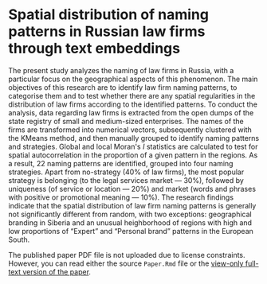 # Spatial distribution of naming patterns in Russian law firms through text embeddings

The present study analyzes the naming of law firms in Russia, with a particular focus on the geographical aspects of this phenomenon. The main objectives of this research are to identify law firm naming patterns, to categorise them and to test whether there are any spatial regularities in the distribution of law firms according to the identified patterns. To conduct the analysis, data regarding law firms is extracted from the open dumps of the state registry of small and medium-sized enterprises. The names of the firms are transformed into numerical vectors, subsequently clustered with the KMeans method, and then manually grouped to identify naming patterns and strategies. Global and local Moran's *I* statistics are calculated to test for spatial autocorrelation in the proportion of a given pattern in the regions. As a result, 22 naming patterns are identified, grouped into four naming strategies. Apart from no-strategy (40% of law firms), the most popular strategy is belonging (to the legal services market — 30%), followed by uniqueness (of service or location — 20%) and market (words and phrases with positive or promotional meaning — 10%). The research findings indicate that the spatial distribution of law firm naming patterns is generally not significantly different from random, with two exceptions: geographical branding in Siberia and an unusual heighborhood of regions with high and low proportions of “Expert” and “Personal brand” patterns in the European South.

The published paper PDF file is not uploaded due to license constraints. However, you can read either the source `Paper.Rmd` file or the [view-only full-text version of the paper](https://rdcu.be/ebCMo).
